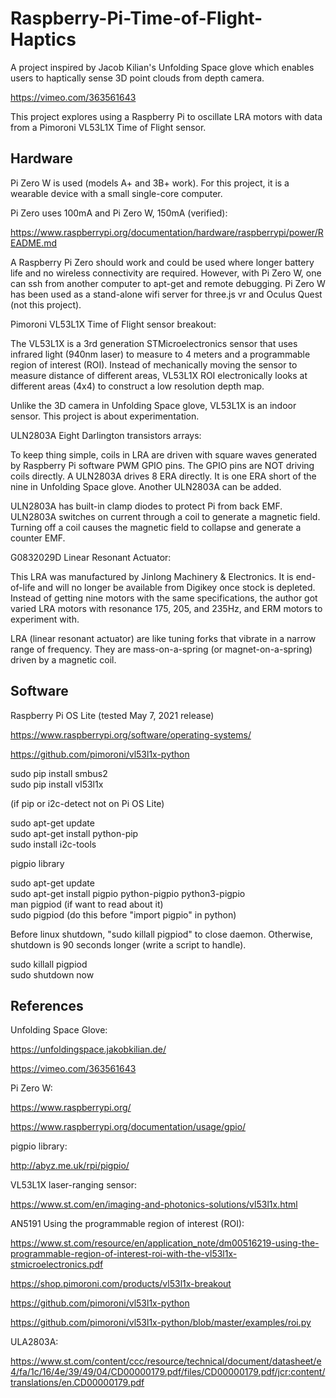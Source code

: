 # Raspberry-Pi-Time-of-Flight-Haptics

A project inspired by Jacob Kilian's Unfolding Space glove which enables users to haptically sense 3D point clouds from depth camera.<br>

https://vimeo.com/363561643

This project explores using a Raspberry Pi to oscillate LRA motors with data from a Pimoroni VL53L1X Time of Flight sensor.<br>

## Hardware

Pi Zero W is used (models A+ and 3B+ work). For this project, it is a wearable device with a small single-core computer.<br>

Pi Zero uses 100mA and Pi Zero W, 150mA (verified):<br>

https://www.raspberrypi.org/documentation/hardware/raspberrypi/power/README.md

A Raspberry Pi Zero should work and could be used where longer battery life and no wireless connectivity are required. However, with Pi Zero W, one can ssh from another computer to apt-get and remote debugging. Pi Zero W has been used as a stand-alone wifi server for three.js vr and Oculus Quest (not this project).<br>

Pimoroni VL53L1X Time of Flight sensor breakout:<br>

The VL53L1X is a 3rd generation STMicroelectronics sensor that uses infrared light (940nm laser) to measure to 4 meters and a programmable region of interest (ROI). Instead of mechanically moving the sensor to measure distance of different areas, VL53L1X ROI electronically looks at different areas (4x4) to construct a low resolution depth map.<br>

Unlike the 3D camera in Unfolding Space glove, VL53L1X is an indoor sensor. This project is about experimentation.<br>

ULN2803A Eight Darlington transistors arrays:<br>

To keep thing simple, coils in LRA are driven with square waves generated by Raspberry Pi software PWM GPIO pins. The GPIO pins are NOT driving coils directly. A ULN2803A drives 8 ERA directly. It is one ERA short of the nine in Unfolding Space glove. Another ULN2803A can be added.<br>

ULN2803A has built-in clamp diodes to protect Pi from back EMF. ULN2803A switches on current through a coil to generate a magnetic field. Turning off a coil causes the magnetic field to collapse and generate a counter EMF.<br>

G0832029D Linear Resonant Actuator:<br>

This LRA was manufactured by Jinlong Machinery & Electronics. It is end-of-life and will no longer be available from Digikey once stock is depleted. Instead of getting nine motors with the same specifications, the author got varied LRA motors with resonance 175, 205, and 235Hz, and ERM motors to experiment with.<br>

LRA (linear resonant actuator) are like tuning forks that vibrate in a narrow range of frequency. They are mass-on-a-spring (or magnet-on-a-spring) driven by a magnetic coil.<br>


## Software

Raspberry Pi OS Lite (tested May 7, 2021 release)<br>

https://www.raspberrypi.org/software/operating-systems/

https://github.com/pimoroni/vl53l1x-python

sudo pip install smbus2<br>
sudo pip install vl53l1x<br>

(if pip or i2c-detect not on Pi OS Lite)<br>

sudo apt-get update<br>
sudo apt-get install python-pip<br>
sudo install i2c-tools<br>

pigpio library<br>

sudo apt-get update<br>
sudo apt-get install pigpio python-pigpio python3-pigpio<br>
man pigpiod (if want to read about it)<br>
sudo pigpiod (do this before "import pigpio" in python)<br>

Before linux shutdown, "sudo killall pigpiod" to close daemon. Otherwise, shutdown is 90 seconds longer (write a script to handle). <br>

sudo killall pigpiod<br>
sudo shutdown now<br>


## References

Unfolding Space Glove:<br>

https://unfoldingspace.jakobkilian.de/

https://vimeo.com/363561643

Pi Zero W:<br>

https://www.raspberrypi.org/

https://www.raspberrypi.org/documentation/usage/gpio/

pigpio library:<br>

http://abyz.me.uk/rpi/pigpio/

VL53L1X laser-ranging sensor:<br>

https://www.st.com/en/imaging-and-photonics-solutions/vl53l1x.html

AN5191 Using the programmable region of interest (ROI):<br>

https://www.st.com/resource/en/application_note/dm00516219-using-the-programmable-region-of-interest-roi-with-the-vl53l1x-stmicroelectronics.pdf

https://shop.pimoroni.com/products/vl53l1x-breakout

https://github.com/pimoroni/vl53l1x-python

https://github.com/pimoroni/vl53l1x-python/blob/master/examples/roi.py

ULA2803A:<br>

https://www.st.com/content/ccc/resource/technical/document/datasheet/e4/fa/1c/16/4e/39/49/04/CD00000179.pdf/files/CD00000179.pdf/jcr:content/translations/en.CD00000179.pdf

